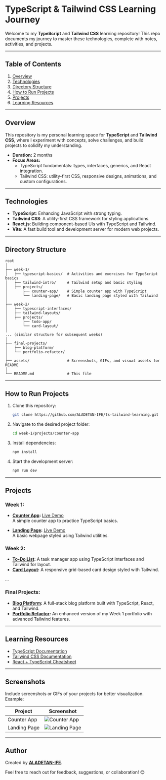 
# **TypeScript & Tailwind CSS Learning Journey**

Welcome to my **TypeScript** and **Tailwind CSS** learning repository! This repo documents my journey to master these technologies, complete with notes, activities, and projects.

---

## **Table of Contents**
1. [Overview](#overview)
2. [Technologies](#technologies)
3. [Directory Structure](#directory-structure)
4. [How to Run Projects](#how-to-run-projects)
5. [Projects](#projects)
6. [Learning Resources](#learning-resources)

---

## **Overview**
This repository is my personal learning space for **TypeScript** and **Tailwind CSS**, where I experiment with concepts, solve challenges, and build projects to solidify my understanding.

- **Duration:** 2 months
- **Focus Areas:**
  - TypeScript fundamentals: types, interfaces, generics, and React integration.
  - Tailwind CSS: utility-first CSS, responsive designs, animations, and custom configurations.

---

## **Technologies**
- **TypeScript**: Enhancing JavaScript with strong typing.
- **Tailwind CSS**: A utility-first CSS framework for styling applications.
- **React.js**: Building component-based UIs with TypeScript and Tailwind.
- **Vite**: A fast build tool and development server for modern web projects.

---

## **Directory Structure**
```
root  
│  
├── week-1/  
│   ├── typescript-basics/  # Activities and exercises for TypeScript basics  
│   ├── tailwind-intro/     # Tailwind setup and basic styling  
│   ├── projects/  
│       ├── counter-app/    # Simple counter app with TypeScript  
│       └── landing-page/   # Basic landing page styled with Tailwind  
│  
├── week-2/  
│   ├── typescript-interfaces/  
│   ├── tailwind-layouts/  
│   ├── projects/  
│       ├── todo-app/  
│       └── card-layout/  
│  
... (similar structure for subsequent weeks)  
│  
├── final-projects/  
│   ├── blog-platform/  
│   └── portfolio-refactor/  
│  
├── assets/                 # Screenshots, GIFs, and visual assets for README  
│  
└── README.md               # This file  
```

---

## **How to Run Projects**
1. Clone this repository:
   ```bash
   git clone https://github.com/ALADETAN-IFE/ts-tailwind-learning.git
   ```
2. Navigate to the desired project folder:
   ```bash
   cd week-1/projects/counter-app
   ```
3. Install dependencies:
   ```bash
   npm install
   ```
4. Start the development server:
   ```bash
   npm run dev
   ```

---
## **Projects**
### Week 1:
- **[Counter App](./week-1/projects/counter-app/):**
  [Live Demo](https://your-counter-app-link.vercel.app)  
  A simple counter app to practice TypeScript basics.

- **[Landing Page](./week-1/projects/landing-page/):**
  [Live Demo](https://your-landing-page-link.netlify.app)  
  A basic webpage styled using Tailwind utilities.

### Week 2:
- **[To-Do List](./week-2/projects/todo-app/):**
  A task manager app using TypeScript interfaces and Tailwind for layout.
- **[Card Layout](./week-2/projects/card-layout/):**
  A responsive grid-based card design styled with Tailwind.

...

### Final Projects:
- **[Blog Platform](./final-projects/blog-platform/):**
  A full-stack blog platform built with TypeScript, React, and Tailwind.
- **[Portfolio Refactor](./final-projects/portfolio-refactor/):**
  An enhanced version of my Week 1 portfolio with advanced Tailwind features.

---

## **Learning Resources**
- [TypeScript Documentation](https://www.typescriptlang.org/docs/)
- [Tailwind CSS Documentation](https://tailwindcss.com/docs)
- [React + TypeScript Cheatsheet](https://react-typescript-cheatsheet.netlify.app/)

---

## **Screenshots**
Include screenshots or GIFs of your projects for better visualization. Example:

| Project       | Screenshot                                    |
|---------------|-----------------------------------------------|
| Counter App   | ![Counter App](./assets/counter-app.gif)      |
| Landing Page  | ![Landing Page](./assets/landing-page.png)    |

---

## **Author**
Created by **[ALADETAN-IFE](https://github.com/ALADETAN-IFE)**.

Feel free to reach out for feedback, suggestions, or collaboration! 😊
